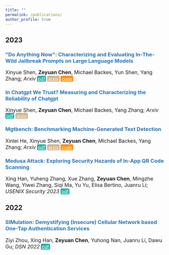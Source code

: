 ```yaml
---
title: ""
permalink: /publications/
author_profile: true
---
```


<style type="text/css" rel="stylesheet">
.btn--paper {
color: white;
background-color: lightseagreen;
padding: 1px 3px;
text-align: center;
border-radius: 4px;
a { TEXT-DECORATION:none }
}
.btn--arxiv {
color: white;
background-color: tan;
padding: 1px 3px;
text-align: center;
border-radius: 4px;
a { TEXT-DECORATION:none }
}
.btn--code {
color: white;
background-color: DARKORANGE;
padding: 1px 3px;
text-align: center;
border-radius: 4px;
a { TEXT-DECORATION:none }
}
</style>

<h2 id='2023'>2023</h2>

### <span style="color:rgb(39, 117, 182)">"Do Anything Now": Characterizing and Evaluating In-The-Wild Jailbreak Prompts on Large Language Models</span>
<font size="3">Xinyue Shen, <b>Zeyuan Chen</b>, Michael Backes, Yun Shen, Yang Zhang;
<i>Arxiv</i></font>
<a href="https://arxiv.org/abs/2308.03825" class="btn--paper" target="_blank">pdf</a>
<a href="https://arxiv.org/abs/2308.03825" class="btn--arxiv" target="_blank">arxiv</a>
<a href="https://github.com/verazuo/jailbreak_llms" class="btn--code" target="_blank">code</a>


### <span style="color:rgb(39, 117, 182)">In Chatgpt We Trust? Measuring and Characterizing the Reliability of Chatgpt</span>
<font size="3">Xinyue Shen, <b>Zeyuan Chen</b>, Michael Backes, Yang Zhang;
<i>Arxiv</i></font>
<a href="https://arxiv.org/abs/2304.08979" class="btn--paper" target="_blank">pdf</a>
<a href="https://arxiv.org/abs/2304.08979" class="btn--arxiv" target="_blank">arxiv</a>


### <span style="color:rgb(39, 117, 182)">Mgtbench: Benchmarking Machine-Generated Text Detection</span>
<font size="3">Xinlei He, Xinyue Shen, <b>Zeyuan Chen</b>, Michael Backes, Yang Zhang;
<i>Arxiv</i></font>
<a href="https://arxiv.org/abs/2303.14822" class="btn--paper" target="_blank">pdf</a>
<a href="https://arxiv.org/abs/2303.14822" class="btn--arxiv" target="_blank">arxiv</a>
<a href="https://github.com/xinleihe/MGTBench" class="btn--code" target="_blank">code</a>


### <span style="color:rgb(39, 117, 182)">Medusa Attack: Exploring Security Hazards of In-App QR Code Scanning</span>
<font size="3">Xing Han, Yuheng Zhang, Xue Zhang, <b>Zeyuan Chen</b>, Mingzhe Wang, Yiwei Zhang, Siqi Ma, Yu Yu, Elisa Bertino, Juanru Li;
<i>USENIX Security 2023</i></font>
<a href="https://www.usenix.org/system/files/usenixsecurity23-han-xing.pdf" class="btn--paper" target="_blank">pdf</a>


<h2 id='2022'>2022</h2>

### <span style="color:rgb(39, 117, 182)">SIMulation: Demystifying (Insecure) Cellular Network based One-Tap Authentication Services</span>
<font size="3">Ziyi Zhou, Xing Han, <b>Zeyuan Chen</b>, Yuhong Nan, Juanru Li, Dawu Gu;
<i>DSN 2022</i></font>
<a href="https://ieeexplore.ieee.org/abstract/document/9833804" class="btn--paper" target="_blank">pdf</a>
